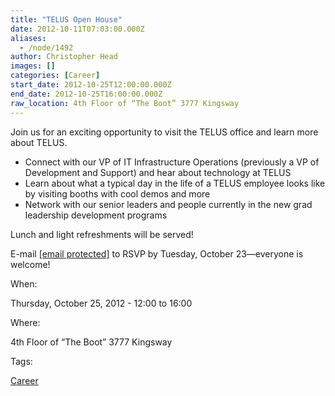 ```yaml
---
title: "TELUS Open House"
date: 2012-10-11T07:03:00.000Z
aliases:
  - /node/1492
author: Christopher Head
images: []
categories: [Career]
start_date: 2012-10-25T12:00:00.000Z
end_date: 2012-10-25T16:00:00.000Z
raw_location: 4th Floor of “The Boot” 3777 Kingsway
---
```


Join us for an exciting opportunity to visit the TELUS office and learn more about TELUS.

*   Connect with our VP of IT Infrastructure Operations (previously a VP of Development and Support) and hear about technology at TELUS
*   Learn about what a typical day in the life of a TELUS employee looks like by visiting booths with cool demos and more
*   Network with our senior leaders and people currently in the new grad leadership development programs

Lunch and light refreshments will be served!

E-mail [\[email protected\]](/cdn-cgi/l/email-protection#5a0e161e0a083f39282f332e373f342e1a2e3f362f2974393537) to RSVP by Tuesday, October 23—everyone is welcome!

When: 

Thursday, October 25, 2012 - 12:00 to 16:00

Where: 

4th Floor of “The Boot” 3777 Kingsway

Tags: 

[Career](/career)

